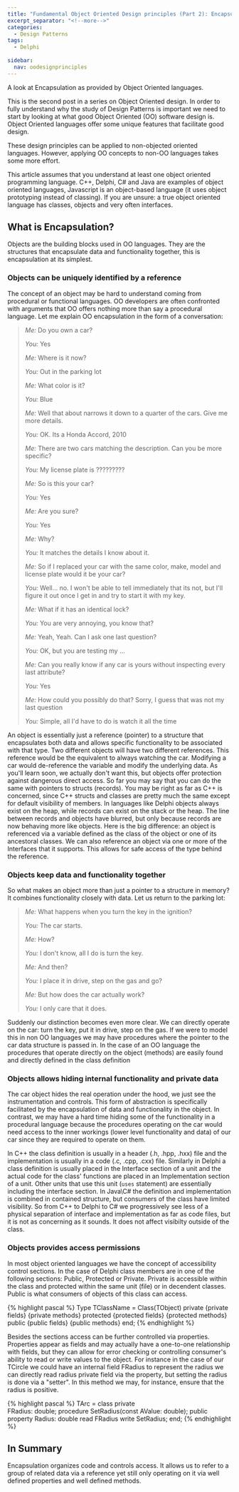 ```yaml
---
title: "Fundamental Object Oriented Design principles (Part 2): Encapsulation"
excerpt_separator: "<!--more-->"
categories:
  - Design Patterns
tags:
  - Delphi
  
sidebar:
  nav: oodesignprinciples  
---
```

A look at Encapsulation as provided by Object Oriented languages. 

This is the second post in a series on Object Oriented design. In order to fully understand why the study of Design Patterns is important we need to start by looking at what good Object Oriented (OO) software design is. Object Oriented languages offer some unique features that facilitate good design.

These design principles can be applied to non-objected oriented languages. However, applying OO concepts to non-OO languages takes some more effort.
<!--more-->

This article assumes that you understand at least one object oriented programming language. C++, Delphi, C# and Java are examples of object oriented languages, Javascript is an object-based language (it uses object prototyping instead of classing). If you are unsure: a true object oriented language has classes, objects and very often interfaces. 

## What is Encapsulation?
Objects are the building blocks used in OO languages. They are the structures that encapsulate data and functionality together, this is encapsulation at its simplest. 

### Objects can be uniquely identified by a reference
The concept of an object may be hard to understand coming from procedural or functional languages. OO developers are often confronted with arguments that OO offers nothing more than say a procedural language. Let me explain OO encapsulation in the form of a conversation:


>*Me:* Do you own a car?
>
>*You:* Yes
>
>*Me:* Where is it now?
>
>*You:* Out in the parking lot
>
>*Me:* What color is it?
>
>*You:* Blue
>
>*Me:* Well that about narrows it down to a quarter of the cars. Give me more details.
>
>*You:* OK. Its a Honda Accord, 2010
>
>*Me:* There are two cars matching the description. Can you be more specific?
>
>*You:* My license plate is ?????????
>
>*Me:* So is this your car?
>
>*You:* Yes
>
>*Me:* Are you sure?
>
>*You:* Yes
>
>*Me:* Why?
>
>*You:* It matches the details I know about it.
>
>*Me:* So if I replaced your car with the same color, make, model and license plate would it be your car?
>
>*You:* Well... no. I won't be able to tell immediately that its not, but I'll figure it out once I get in and try to start it with my key.
>
>*Me:* What if it has an identical lock?
>
>*You:* You are very annoying, you know that?
>
>*Me:* Yeah, Yeah. Can I ask one last question?
>
>*You:* OK, but you are testing my ... 
>
>*Me:* Can you really know if any car is yours without inspecting every last attribute?
>
>*You:* Yes
>
>*Me:* How could you possibly do that? Sorry, I guess that was not my last question
>
>*You:* Simple, all I'd have to do is watch it all the time

An object is essentially just a reference (pointer) to a structure that encapsulates both data and allows specific functionality to be associated with that type. Two different objects will have two different references. This reference would be the equivalent to always watching the car. Modifying a car would de-reference the variable and modify the underlying data. As you'll learn soon, we actually don't want this, but objects offer protection against dangerous  direct access. So far you may say that you can do the same with pointers to structs (records). You may be right as far as C++ is concerned, since C++ structs and classes are pretty much the same except for default visibility of members. In languages like Delphi objects always exist on the heap, while records can exist on the stack or the heap.  The line between records and objects have blurred, but only because records are now behaving more like objects. Here is the big difference: an object is referenced via a variable defined as the class of the object or one of its ancestoral classes. We can also reference an object via one or more of the Interfaces that it supports. This allows for safe access of the type behind the reference.

### Objects keep data and functionality together
So what makes an object more than just a pointer to a structure in memory? It combines functionality closely with data. Let us return to the parking lot:


>*Me:* What happens when you turn the key in the ignition?
>
>*You:* The car starts.
>
>*Me:* How?
>
>*You:* I don't know, all I do is turn the key.
>
>*Me:* And then?
>
>*You:* I place it in drive, step on the gas and go?
>
>*Me:* But how does the car actually work?
>
>*You:* I only care that it does.
 
Suddenly our distinction becomes even more clear. We can directly operate on the car: turn the key, put it in drive, step on the gas. If we were to model this in non OO languages we may have procedures where the pointer to the car data structure is passed in. In the case of an OO language the procedures that operate directly on the object (methods) are easily found and directly defined in the class definition

### Objects allows hiding internal functionality and private data

The car object hides the real operation under the hood, we just see the instrumentation and controls. This form of abstraction is specifically facilitated by the encapsulation of data and functionality in the object. In contrast, we may have a hard time hiding some of the functionality in a procedural language because the procedures operating on the car would need access to the inner workings (lower level functionality and data) of our car since they are required to operate on them. 

In C++ the class definition is usually in a header (.h, .hpp, .hxx) file and the implementation is usually in a code (.c, .cpp, .cxx) file. Similarly in Delphi a class definition is usually placed in the Interface section of a unit and the actual code for the class' functions are placed in an Implementation section of a unit. Other units that use this unit (`uses` statement) are essentially including the interface section. In Java\C# the definition and implementation is combined in contained structure, but consumers of the class have limited visibility. So from C++ to Delphi to C# we progressively see less of a physical separation of interface and implementation as far as code files, but it is not as concerning as it sounds. It does not affect visibilty outside of the class.



### Objects provides access permissions

In most object oriented languages we have the concept of accessibility control sections. In the case of Delphi class members are in one of the following sections: Public, Protected or Private. Private is accessible within the class and protected within the same unit (file) or in decendent classes. Public is what consumers of objects of this class can access. 
 
{% highlight pascal %}
Type
  TClassName = Class(TObject)
    private
      {private fields}
      {private methods}
    protected
      {protected fields}
      {protected methods}
  public
      {public fields}
      {public methods}
  end;
{% endhighlight %}

Besides the sections access can be further controlled via properties. Properties appear as fields and may actually have a one-to-one relationship with fields, but they can allow for error checking or controlling consumer's ability to read or write values to the object. For instance in the case of our TCircle we could have an internal field FRadius to represent the radius we can directly read radius private field via the property, but setting the radius is done via a "setter". In this method we may, for instance, ensure that the radius is positive.

{% highlight pascal %}
TArc = class
private  
  FRadius: double;
  procedure SetRadius(const AValue: double);
public
  property Radius: double read FRadius write SetRadius;
end;
{% endhighlight %}

## In Summary
Encapsulation organizes code and controls access. It allows us to refer to a group of related data via a reference yet still only operating on it via well defined properties and well defined methods.


 
